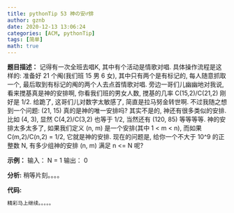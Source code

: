 ```yaml
---
title: pythonTip 53 神の安♂排
author: gznb
date: 2020-12-13 13:06:24
categories: [ACM, pythonTip]
tags: [简单]
math: true
---
```


**题目描述：**
记得有一次全班去唱K, 其中有个活动是情歌对唱. 具体操作流程是这样的:
准备好 21 个阄(我们班 15 男 6 女), 其中只有两个是有标记的, 每人随意抓取一个, 最后取到有标记的阄的两个人去点首情歌对唱.
旁边一哥们儿幽幽地对我说, 看来搅基真是神的安排啊, 你看我们班的男女人数, 搅基的几率 C(15,2)/C(21,2) 刚好是 1/2.
给跪了, 这哥们儿对数字太敏感了, 简直是拉马努金转世啊. 不过我随之想到一个问题: (21, 15) 真的是神的唯一安排吗? 其实不是的,
神还有很多类似的安排. 比如 (4, 3), 显然 C(4,2)/C(3,2) 也等于 1/2, 当然还有 (120, 85) 等等等等.
神的安排太多太多了, 如果我们定义 (n, m) 是一个安排(其中 1 < m < n), 而如果 C(m,2)/C(n,2) = 1/2, 它就是神的安排.
现在的问题是, 给你一个不大于 10^9 的正整数 N, 有多少组神的安排 (n, m) 满足 n <= N 呢?

**示例：**
输入：
N = 1
输出：
0


**分析:**
稍等片刻。。。。

**代码:**
```python
精彩马上继续。。。。。
```
